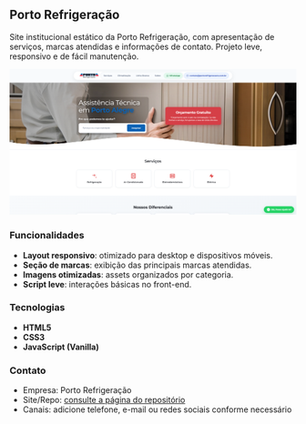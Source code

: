 ## Porto Refrigeração

Site institucional estático da Porto Refrigeração, com apresentação de serviços, marcas atendidas e informações de contato. Projeto leve, responsivo e de fácil manutenção.

![Capa do site](./assets/img/brands/principal.png)

### Funcionalidades
- **Layout responsivo**: otimizado para desktop e dispositivos móveis.
- **Seção de marcas**: exibição das principais marcas atendidas.
- **Imagens otimizadas**: assets organizados por categoria.
- **Script leve**: interações básicas no front-end.


### Tecnologias
- **HTML5**
- **CSS3**
- **JavaScript (Vanilla)**

### Contato
- Empresa: Porto Refrigeração
- Site/Repo: [consulte a página do repositório](https://bernardo013.github.io/Porto-refrigeracao/)
- Canais: adicione telefone, e-mail ou redes sociais conforme necessário


